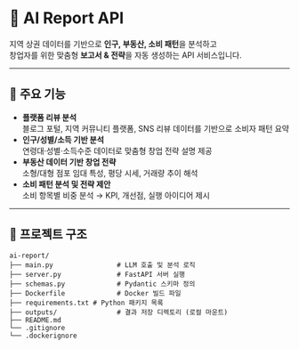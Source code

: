 # 🏪 AI Report API

지역 상권 데이터를 기반으로 **인구, 부동산, 소비 패턴**을 분석하고  
창업자를 위한 맞춤형 **보고서 & 전략**을 자동 생성하는 API 서비스입니다.

---

## 🚀 주요 기능
- **플랫폼 리뷰 분석**  
  블로그 포털, 지역 커뮤니티 플랫폼, SNS 리뷰 데이터를 기반으로 소비자 패턴 요약
- **인구/성별/소득 기반 분석**  
  연령대·성별·소득수준 데이터로 맞춤형 창업 전략 설명 제공
- **부동산 데이터 기반 창업 전략**  
  소형/대형 점포 임대 특성, 평당 시세, 거래량 추이 해석
- **소비 패턴 분석 및 전략 제안**  
  소비 항목별 비중 분석 → KPI, 개선점, 실행 아이디어 제시

---

## 📂 프로젝트 구조

`````
ai-report/
├── main.py                # LLM 호출 및 분석 로직
├── server.py              # FastAPI 서버 실행
├── schemas.py             # Pydantic 스키마 정의
├── Dockerfile             # Docker 빌드 파일
├── requirements.txt # Python 패키지 목록
├── outputs/               # 결과 저장 디렉토리 (로컬 마운트)
├── README.md
└── .gitignore
└── .dockerignore

